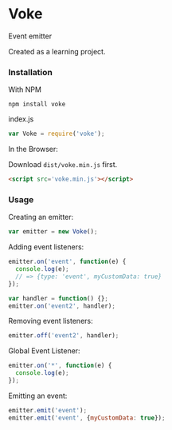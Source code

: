 # Voke

Event emitter

Created as a learning project.

### Installation

With NPM

```
npm install voke
```

index.js
```js
var Voke = require('voke');
```

In the Browser:

Download `dist/voke.min.js` first.

```html
<script src='voke.min.js'></script>
```

### Usage

Creating an emitter:

```js
var emitter = new Voke();
```

Adding event listeners:

```js
emitter.on('event', function(e) {
  console.log(e);
  // => {type: 'event', myCustomData: true}
});

var handler = function() {};
emitter.on('event2', handler);
```

Removing event listeners:

```js
emitter.off('event2', handler);
```

Global Event Listener:

```js
emitter.on('*', function(e) {
  console.log(e);
});
```

Emitting an event:

```js
emitter.emit('event');
emitter.emit('event', {myCustomData: true});
```
